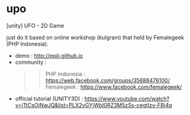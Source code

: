 # upo
[unity] UFO - 2D Game 

just do it based on online workshop (kulgram) that held by Femalegeek (PHP Indonesia).       
- demo : http://epiii.github.io
- community : 
  >>PHP Indonesia : https://web.facebook.com/groups/35688476100/
  >>Femalegeek : https://www.facebook.com/femalegeek/
- official tutorial (UNITY3D) : https://www.youtube.com/watch?v=jTtCsOjNwJQ&list=PLX2vGYjWbI0RZ3M5zSs-cegtIzv-FBi4q 
